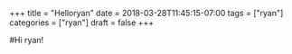 +++
title = "Helloryan"
date = 2018-03-28T11:45:15-07:00
tags = ["ryan"]
categories = ["ryan"]
draft = false
+++

#Hi ryan!